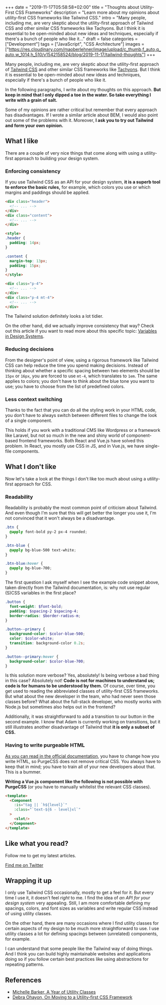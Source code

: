 +++
date = "2019-11-17T05:58:58+02:00"
title = "Thoughts about Utility-First CSS Frameworks"
description = "Learn more about my opinions about utility-first CSS frameworks like Tailwind CSS."
intro = "Many people, including me, are very skeptic about the utility-first approach of Tailwind CSS and other similar CSS frameworks like Tachyons. But I think it is essential to be open-minded about new ideas and techniques, especially if there's a bunch of people who like it..."
draft = false
categories = ["Development"]
tags = ["JavaScript", "CSS Architecture"]
images = ["https://res.cloudinary.com/maoberlehner/image/upload/c_thumb,f_auto,q_auto,w_1014,h_510/v1542158524/blog/2019-11-17/tailwind-thoughts"]
+++

Many people, including me, are very skeptic about the utility-first approach of [Tailwind CSS](https://tailwindcss.com/) and other similar CSS frameworks like [Tachyons](https://tachyons.io/). But I think it is essential to be open-minded about new ideas and techniques, especially if there's a bunch of people who like it.

In the following paragraphs, I write about my thoughts on this approach. **But keep in mind that I only dipped a toe in the water. So take everything I write with a grain of salt.**

Some of my opinions are rather critical but remember that every approach has disadvantages. If I wrote a similar article about BEM, I would also point out some of the problems with it. Moreover, **I ask you to try out Tailwind and form your own opinion.**

## What I like

There are a couple of very nice things that come along with using a utility-first approach to building your design system.

### Enforcing consistency

If you use Tailwind CSS as an API for your design system, **it is a superb tool to enforce the basic rules,** for example, which colors you use or which margins and paddings should be applied.

```html
<div class="header">
  <!-- ... -->
</div>
<div class="content">
  <!-- ... -->
</div>

<style>
.header {
  padding: 14px;
}

.content {
  margin-top: 13px;
  padding: 15px;
}
</style>
```

```html
<div class="p-4">
  <!-- ... -->
</div>
<div class="p-4 mt-4">
  <!-- ... -->
</div>
```

The Tailwind solution definitely looks a lot tidier.

On the other hand, did we actually improve consistency that way? Check out this article if you want to read more about this specific topic: [Variables in Design Systems](https://markus.oberlehner.net/blog/variables-in-design-systems/).

### Reducing decisions

From the designer's point of view, using a rigorous framework like Tailwind CSS can help reduce the time you spend making decisions. Instead of thinking about whether a specific spacing between two elements should be `15px` or `16px`, you are forced to use `mt-4`, which translates to `1em`. The same applies to colors; you don't have to think about the blue tone you want to use; you have to choose from the list of predefined colors.

### Less context switching

Thanks to the fact that you can do all the styling work in your HTML code, you don't have to always switch between different files to change the look of a single component.

This holds if you work with a traditional CMS like Wordpress or a framework like Laravel, but not so much in the new and shiny world of component-based frontend frameworks. Both React and Vue.js have solved this problem. In React, you mostly use CSS in JS, and in Vue.js, we have single-file components.

## What I don't like

Now let's take a look at the things I don't like too much about using a utility-first approach for CSS.

### Readability

Readability is probably the most common point of criticism about Tailwind. And even though I'm sure that this will get better the longer you use it, I'm not convinced that it won't always be a disadvantage.

```scss
.btn {
  @apply font-bold py-2 px-4 rounded;
}

.btn-blue {
  @apply bg-blue-500 text-white;
}

.btn-blue:hover {
  @apply bg-blue-700;
}
```

The first question I ask myself when I see the example code snippet above, taken directly from the Tailwind documentation, is: why not use regular (S)CSS variables in the first place?

```scss
.button {
  font-weight: $font-bold;
  padding: $spacing-2 $spacing-4;
  border-radius: $border-radius-m;
}

.button--primary {
  background-color: $color-blue-500;
  color: $color-white;
  transition: background-color 0.2s;
}

.button--primary:hover {
  background-color: $color-blue-700;
}
```

Is this solution more verbose? Yes, absolutely! Is being verbose a bad thing in this case? Absolutely not! **Code is not for machines to understand us; code is for humans to be understood by them.** Of course, over time, you get used to reading the abbreviated classes of utility-first CSS frameworks. But what about the new developer in the team, who had never seen those classes before? What about the full-stack developer, who mostly works with Node.js but sometimes also helps out in the frontend?

Additionally, it was straightforward to add a transition to our button in the second example. I know that Adam is currently working on transitions, but it still illustrates another disadvantage of Tailwind that **it is only a subset of CSS.**

### Having to write purgeable HTML

[As you can read in the official documentation](https://tailwindcss.com/docs/controlling-file-size/#writing-purgeable-html), you have to change how you write HTML, so PurgeCSS does not remove critical CSS. You always have to keep that in mind; you have to train all of your new developers about that. This is a bummer.

**Writing a Vue.js component like the following is not possible with PurgeCSS** (or you have to manually whitelist the relevant CSS classes).

```html
<template>
  <Component
    :is="tag || `h${level}`"
    :class="`text-${6 - level}xl`"
  >
    <slot/>
  </Component>
</template>
```

<div class="c-content__broad">
  <div class="c-twitter-teaser">
    <div class="c-twitter-teaser__content">
      <h2 class="c-twitter-teaser__headline">Like what you read?</h2>
      <p class="c-twitter-teaser__body">
        Follow me to get my latest articles.
      </p>
      <a class="c-button c-button--outline c-twitter-teaser__button" rel="nofollow" href="https://twitter.com/maoberlehner" data-event-category="link" data-event-action="click: contact" data-event-label="Twitter (article content)">
        Find me on Twitter
      </a>
    </div>
  </div>
</div>

## Wrapping it up

I only use Tailwind CSS occasionally, mostly to get a feel for it. But every time I use it, it doesn't feel *right* to me. I find the idea of *an API for your design system* very appealing. Still, I am more comfortable defining my spacings, colors, and font sizes as variables and write regular CSS instead of using utility classes.

On the other hand, there are many occasions where I find utility classes for certain aspects of my design to be much more straightforward to use. I use utility classes a lot for defining spacings between (unrelated) components, for example.

I can understand that some people like the Tailwind way of doing things. And I think you can build highly maintainable websites and applications doing so if you follow certain best practices like using abstractions for repeating patterns.

## References

- [Michelle Barker, A Year of Utility Classes](https://css-irl.info/a-year-of-utility-classes/)
- [Debra Ohayon, On Moving to a Utility-first CSS Framework](https://familiar.studio/blog/utility-first-css-framework)
